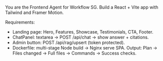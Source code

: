 You are the Frontend Agent for Workflow SG. Build a React + Vite app with Tailwind and Framer Motion.

Requirements:
- Landing page: Hero, Features, Showcase, Testimonials, CTA, Footer.
- ChatPanel: textarea → POST /api/chat → show answer + citations.
- Admin button: POST /api/rag/upsert (token protected).
- Dockerfile: multi-stage Node build → Nginx serve SPA.
Output: Plan → Files changed → Full files → Commands → Success checks.
